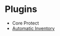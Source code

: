 # Plugins

* Core Protect
* [Automatic Inventory](https://dev.bukkit.org/projects/automatic-inventory)